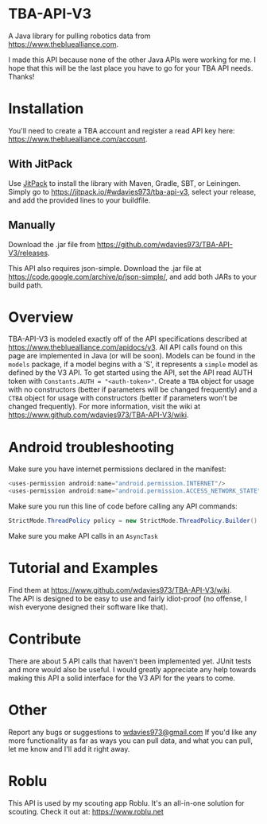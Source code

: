 # TBA-API-V3
A Java library for pulling robotics data from https://www.thebluealliance.com.

I made this API because none of the other Java APIs were working for me. I hope that this will be the last place you have to go for your TBA API needs. Thanks!
# Installation
You'll need to create a TBA account and register a read API key
here: https://www.thebluealliance.com/account.
## With JitPack
Use [JitPack](https://jitpack.io) to install the library with Maven, Gradle, SBT, or Leiningen. Simply go to https://jitpack.io/#wdavies973/tba-api-v3, select your release, and add the provided lines to your buildfile.

## Manually
Download the .jar file from https://github.com/wdavies973/TBA-API-V3/releases.

This API also requires json-simple. Download the .jar file at https://code.google.com/archive/p/json-simple/, and add both JARs to your build path.

# Overview
TBA-API-V3 is modeled exactly off of the API specifications described at https://www.thebluealliance.com/apidocs/v3. All API
calls found on this page are implemented in Java (or will be soon). Models can be found in the ```models``` package, if a model
begins with a 'S', it represents a ```simple``` model as defined by the V3 API. To get started using the API, set the
API read AUTH token with `Constants.AUTH = "<auth-token>"`. Create a ```TBA``` object for usage with no constructors (better if parameters
will be changed frequently) and a ```CTBA``` object for usage with constructors (better if parameters won't be changed frequently).
For more information, visit the wiki at https://www.github.com/wdavies973/TBA-API-V3/wiki.

# Android troubleshooting
Make sure you have internet permissions declared in the manifest:  
```java
<uses-permission android:name="android.permission.INTERNET"/> 
<uses-permission android:name="android.permission.ACCESS_NETWORK_STATE"/>
 ```

Make sure you run this line of code before calling any API commands:  
```java
StrictMode.ThreadPolicy policy = new StrictMode.ThreadPolicy.Builder().permitNetwork().build(); StrictMode.setThreadPolicy(policy);
```

Make sure you make API calls in an ```AsyncTask```

# Tutorial and Examples
Find them at https://www.github.com/wdavies973/TBA-API-V3/wiki.  
The API is designed to be easy to use and fairly idiot-proof (no offense, I wish everyone designed their software like that).

# Contribute
There are about 5 API calls that haven't been implemented yet. JUnit tests and more would also be useful.
I would greatly appreciate any help towards making this API a solid interface for the V3 API for the years to come.

# Other
Report any bugs or suggestions to wdavies973@gmail.com
If you'd like any more functionality as far as ways you can pull data, and what you can pull, let me know and I'll add it right away.

# Roblu
This API is used by my scouting app Roblu. It's an all-in-one solution for scouting.
Check it out at: https://www.roblu.net


